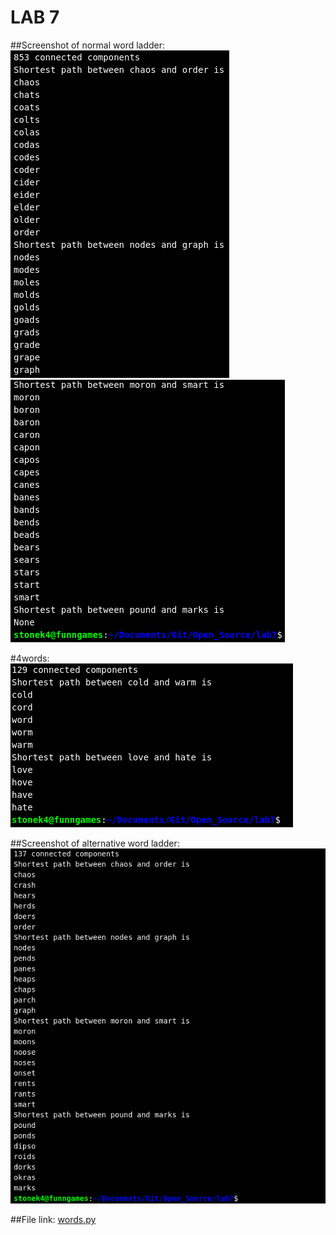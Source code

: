 LAB 7
=====

##Screenshot of normal word ladder:
![wordladder1](../images/word_ladder1a.png)
![wordladder1](../images/word_ladder1b.png)

#4words:
![wordladder1](../images/word_ladder1c.png)

##Screenshot of alternative word ladder:
![wordladder2](../images/word_ladder2.png)

##File link:
[words.py](words.py)
